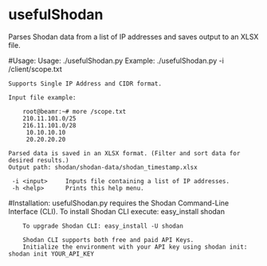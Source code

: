 # usefulShodan
Parses Shodan data from a list of IP addresses and saves output to an XLSX file.

#Usage:
	Usage: ./usefulShodan.py <OPTIONS>
 	Example: ./usefulShodan.py -i /client/scope.txt

 	Supports Single IP Address and CIDR format.

 	Input file example:

	 	root@beamr:~# more /scope.txt
	 	210.11.101.0/25
	 	216.11.101.0/28
		 10.10.10.10
		 20.20.20.20

 	Parsed data is saved in an XLSX format. (Filter and sort data for desired results.)
 	Output path: shodan/shodan-data/shodan_timestamp.xlsx 

	 -i <input>		Inputs file containing a list of IP addresses.
	 -h <help>		Prints this help menu.

 
#Installation:
		usefulShodan.py requires the Shodan Command-Line Interface (CLI). 
		To install Shodan CLI execute: easy_install shodan
	
		To upgrade Shodan CLI: easy_install -U shodan
	
		Shodan CLI supports both free and paid API Keys.
		Initialize the environment with your API key using shodan init: shodan init YOUR_API_KEY
